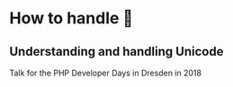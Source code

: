# How to handle 💩

## Understanding and handling Unicode

Talk for the PHP Developer Days in Dresden in 2018
